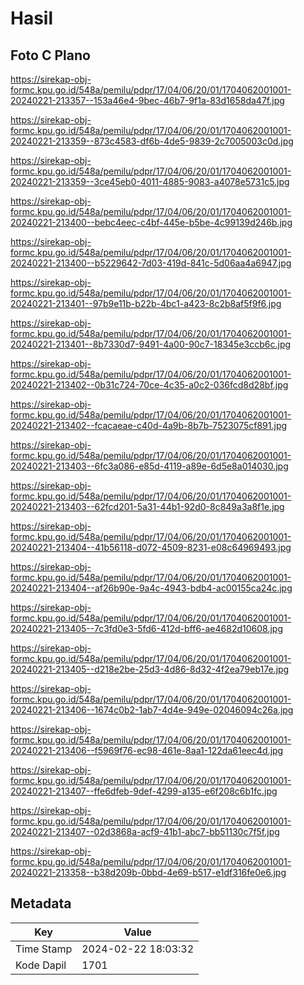 # Hasil

## Foto C Plano

https://sirekap-obj-formc.kpu.go.id/548a/pemilu/pdpr/17/04/06/20/01/1704062001001-20240221-213357--153a46e4-9bec-46b7-9f1a-83d1658da47f.jpg

https://sirekap-obj-formc.kpu.go.id/548a/pemilu/pdpr/17/04/06/20/01/1704062001001-20240221-213359--873c4583-df6b-4de5-9839-2c7005003c0d.jpg

https://sirekap-obj-formc.kpu.go.id/548a/pemilu/pdpr/17/04/06/20/01/1704062001001-20240221-213359--3ce45eb0-4011-4885-9083-a4078e5731c5.jpg

https://sirekap-obj-formc.kpu.go.id/548a/pemilu/pdpr/17/04/06/20/01/1704062001001-20240221-213400--bebc4eec-c4bf-445e-b5be-4c99139d246b.jpg

https://sirekap-obj-formc.kpu.go.id/548a/pemilu/pdpr/17/04/06/20/01/1704062001001-20240221-213400--b5229642-7d03-419d-841c-5d06aa4a6947.jpg

https://sirekap-obj-formc.kpu.go.id/548a/pemilu/pdpr/17/04/06/20/01/1704062001001-20240221-213401--97b9e11b-b22b-4bc1-a423-8c2b8af5f9f6.jpg

https://sirekap-obj-formc.kpu.go.id/548a/pemilu/pdpr/17/04/06/20/01/1704062001001-20240221-213401--8b7330d7-9491-4a00-90c7-18345e3ccb6c.jpg

https://sirekap-obj-formc.kpu.go.id/548a/pemilu/pdpr/17/04/06/20/01/1704062001001-20240221-213402--0b31c724-70ce-4c35-a0c2-036fcd8d28bf.jpg

https://sirekap-obj-formc.kpu.go.id/548a/pemilu/pdpr/17/04/06/20/01/1704062001001-20240221-213402--fcacaeae-c40d-4a9b-8b7b-7523075cf891.jpg

https://sirekap-obj-formc.kpu.go.id/548a/pemilu/pdpr/17/04/06/20/01/1704062001001-20240221-213403--6fc3a086-e85d-4119-a89e-6d5e8a014030.jpg

https://sirekap-obj-formc.kpu.go.id/548a/pemilu/pdpr/17/04/06/20/01/1704062001001-20240221-213403--62fcd201-5a31-44b1-92d0-8c849a3a8f1e.jpg

https://sirekap-obj-formc.kpu.go.id/548a/pemilu/pdpr/17/04/06/20/01/1704062001001-20240221-213404--41b56118-d072-4509-8231-e08c64969493.jpg

https://sirekap-obj-formc.kpu.go.id/548a/pemilu/pdpr/17/04/06/20/01/1704062001001-20240221-213404--af26b90e-9a4c-4943-bdb4-ac00155ca24c.jpg

https://sirekap-obj-formc.kpu.go.id/548a/pemilu/pdpr/17/04/06/20/01/1704062001001-20240221-213405--7c3fd0e3-5fd6-412d-bff6-ae4682d10608.jpg

https://sirekap-obj-formc.kpu.go.id/548a/pemilu/pdpr/17/04/06/20/01/1704062001001-20240221-213405--d218e2be-25d3-4d86-8d32-4f2ea79eb17e.jpg

https://sirekap-obj-formc.kpu.go.id/548a/pemilu/pdpr/17/04/06/20/01/1704062001001-20240221-213406--1674c0b2-1ab7-4d4e-949e-02046094c26a.jpg

https://sirekap-obj-formc.kpu.go.id/548a/pemilu/pdpr/17/04/06/20/01/1704062001001-20240221-213406--f5969f76-ec98-461e-8aa1-122da61eec4d.jpg

https://sirekap-obj-formc.kpu.go.id/548a/pemilu/pdpr/17/04/06/20/01/1704062001001-20240221-213407--ffe6dfeb-9def-4299-a135-e6f208c6b1fc.jpg

https://sirekap-obj-formc.kpu.go.id/548a/pemilu/pdpr/17/04/06/20/01/1704062001001-20240221-213407--02d3868a-acf9-41b1-abc7-bb51130c7f5f.jpg

https://sirekap-obj-formc.kpu.go.id/548a/pemilu/pdpr/17/04/06/20/01/1704062001001-20240221-213358--b38d209b-0bbd-4e69-b517-e1df316fe0e6.jpg


## Metadata

| Key        | Value               |
| ---------- | ------------------- |
| Time Stamp | 2024-02-22 18:03:32 |
| Kode Dapil | 1701                |



